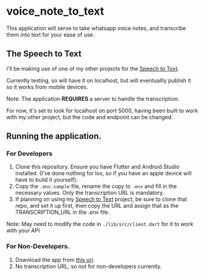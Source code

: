 # voice_note_to_text

This application will serve to take whatsapp voice notes, and transcribe them into text for your ease of use.

## The Speech to Text

I'll be making use of one of my other projects for the [Speech to Text](https://github.com/IsaiahSama/SpeechToTextAPI). 

Currently testing, so will have it on localhost, but will eventuallly publish it so it works from mobile devices.

Note: The application **REQUIRES** a server to handle the transcription.

For now, it's set to look for localhost on port 5000, having been built to work with my other project, but the code and endpoint can be changed. 

## Running the application.

### For Developers

1. Clone this repository. Ensure you have Flutter and Android Studio installed. (I've done nothing for Ios, so if you have an apple device will have to build it yourself).
2. Copy the `.env.sample` file, rename the copy to `.env` and fill in the necessary values. Only the transcription URL is mandatory.
3. If planning on using my [Speech to Text](https://github.com/IsaiahSama/SpeechToTextAPI) project, be sure to clone that repo, and set it up first, then copy the URL and assign that as the TRANSCRIPTION_URL in the .env file.

Note: May need to modify the code in `./lib/src/client.dart` for it to work with your API

### For Non-Developers.

1. Download the app from [this url](https://example.com/).
2. No transcription URL, so not for non-developers currently.